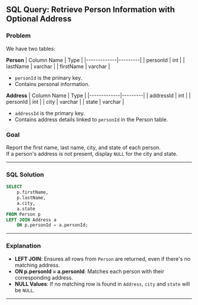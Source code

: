 
## SQL Query: Retrieve Person Information with Optional Address

### Problem
We have two tables:

**Person**
| Column Name | Type    |
|-------------|---------|
| personId    | int     |
| lastName    | varchar |
| firstName   | varchar |

- `personId` is the primary key.
- Contains personal information.

**Address**
| Column Name | Type    |
|-------------|---------|
| addressId   | int     |
| personId    | int     |
| city        | varchar |
| state       | varchar |

- `addressId` is the primary key.
- Contains address details linked to `personId` in the Person table.

### Goal
Report the first name, last name, city, and state of each person.  
If a person's address is not present, display `NULL` for the city and state.

---

### SQL Solution
```sql
SELECT 
    p.firstName, 
    p.lastName, 
    a.city, 
    a.state
FROM Person p
LEFT JOIN Address a
    ON p.personId = a.personId;
````

---

### Explanation

* **LEFT JOIN**: Ensures all rows from `Person` are returned, even if there's no matching address.
* **ON p.personId = a.personId**: Matches each person with their corresponding address.
* **NULL Values**: If no matching row is found in `Address`, `city` and `state` will be `NULL`.

---
